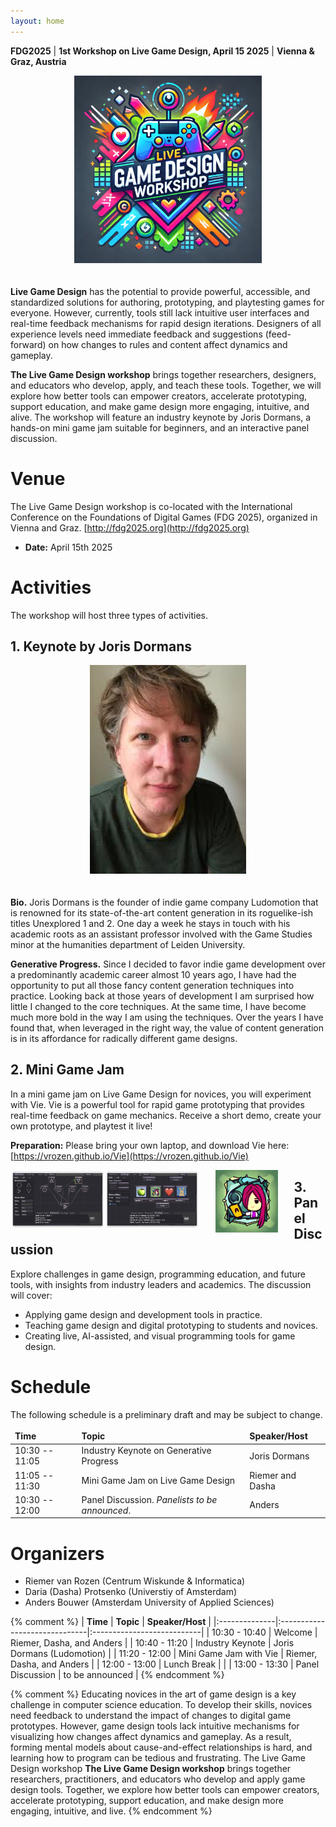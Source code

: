 ```yaml
---
layout: home
---
```


<style>
td, th, table {
   border: none!important;
}
</style>
**FDG2025** | **1st Workshop on Live Game Design, April 15 2025** | **Vienna & Graz, Austria**
<div style="text-align: center; padding-bottom:20px;">
<img src="/assets/logo_colors.webp" style="width: 300px;">
</div>

**Live Game Design** has the potential to provide powerful, accessible, and standardized solutions for authoring, prototyping, and playtesting games for everyone. However, currently, tools still lack intuitive user interfaces and real-time feedback mechanisms for rapid design iterations. Designers of all experience levels need immediate feedback and suggestions (feed-forward) on how changes to rules and content affect dynamics and gameplay.

**The Live Game Design workshop** brings together researchers, designers, and educators who develop, apply, and teach these tools. Together, we will explore how better tools can empower creators, accelerate prototyping, support education, and make game design more engaging, intuitive, and alive. The workshop will feature an industry keynote by Joris Dormans, a hands-on mini game jam suitable for beginners, and an interactive panel discussion.

# Venue
The Live Game Design workshop is co-located with the International Conference on the Foundations of Digital Games (FDG 2025), organized in Vienna and Graz. [http://fdg2025.org](http://fdg2025.org)
* **Date:** April 15th 2025

# Activities
The workshop will host three types of activities.

## 1. **Keynote by Joris Dormans**

<div style="text-align: center; padding-bottom:20px;">
  <img src="/assets/Joris_Dormans.jpg" style="width: 250px;">
</div>

**Bio.** Joris Dormans is the founder of indie game company Ludomotion that is renowned for its state-of-the-art content generation in its roguelike-ish titles Unexplored 1 and 2. One day a week he stays in touch with his academic roots as an assistant professor involved with the Game Studies minor at the humanities department of Leiden University. 

**Generative Progress.** Since I decided to favor indie game development over a predominantly academic career almost 10 years ago, I have had the opportunity to put all those fancy content generation techniques into practice. Looking back at those years of development I am surprised how little I changed to the core techniques. At the same time, I have become much more bold in the way I am using the techniques. Over the years I have found that, when leveraged in the right way, the value of content generation is in its affordance for radically different game designs.

## 2. **Mini Game Jam**
In a mini game jam on Live Game Design for novices, 
you will experiment with Vie.
Vie is a powerful tool for rapid game prototyping
that provides real-time feedback on game mechanics.
Receive a short demo, create your own prototype, and playtest it live!

**Preparation:** Please bring your own laptop, and download Vie here:
[https://vrozen.github.io/Vie](https://vrozen.github.io/Vie)

<div style="width: 100%; text-align: center; font-weight: bold;">
  <div style="width: 30%; float: left;">
    <img src="/assets/Fig12_Mechanics.jpg">
  </div>
  <div style="width: 30%; float: left;">
    <img src="/assets/Fig13_UI_Design.jpg">
  </div>
  <div style="width: 30%; float: left;">
    <a href="https://vrozen.github.io/Vie">
       <img src="/assets/Vie.jpg" style="width: 100px;">
    </a>
  </div>
</div>

## 3. **Panel Discussion**
Explore challenges in game design, programming education, and future tools, 
with insights from industry leaders and academics. The discussion will cover:
* Applying game design and development tools in practice.
* Teaching game design and digital prototyping to students and novices.
* Creating live, AI-assisted, and visual programming tools for game design.

# Schedule
The following schedule is a preliminary draft and may be subject to change.

| **Time**       | **Topic**                                      | **Speaker/Host** |
|:---------------|:-----------------------------------------------|:-----------------|
| 10:30 -- 11:05 | Industry Keynote on Generative Progress        | Joris Dormans    |
| 11:05 -- 11:30 | Mini Game Jam on Live Game Design              | Riemer and Dasha |
| 10:30 -- 12:00 | Panel Discussion. *Panelists to be announced*. | Anders           |

# Organizers
* Riemer van Rozen (Centrum Wiskunde & Informatica)
* Daria (Dasha) Protsenko (Universtiy of Amsterdam)
* Anders Bouwer (Amsterdam University of Applied Sciences)

{% comment %} 
| **Time**      | **Topic**                     | **Speaker/Host**           |
|:--------------|:------------------------------|:---------------------------|
| 10:30 - 10:40 | Welcome                       | Riemer, Dasha, and Anders  |
| 10:40 - 11:20 | Industry Keynote              | Joris Dormans (Ludomotion) |
| 11:20 - 12:00 | Mini Game Jam with Vie        | Riemer, Dasha, and Anders  |
| 12:00 - 13:00 | Lunch Break                   |                            |
| 13:00 - 13:30 | Panel Discussion              | to be announced            |
{% endcomment %}



{% comment %} 
Educating novices in the art of game design is a key challenge in computer science education. To develop their skills, novices need feedback to understand the impact of changes to digital game prototypes. However, game design tools lack intuitive mechanisms for visualizing how changes affect dynamics and gameplay. As a result, forming mental models about cause-and-effect relationships is hard, and learning how to program can be tedious and frustrating. The Live Game Design workshop 
**The Live Game Design workshop** brings together researchers, practitioners, and educators who develop and apply game design tools. Together, we explore how better tools can empower creators, accelerate prototyping, support education, and make design more engaging, intuitive, and live.
{% endcomment %}
